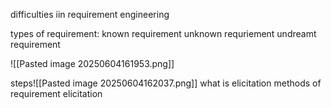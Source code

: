 difficulties iin requirement engineering

types of requirement:
	known requirement
	 unknown requriement
	 undreamt requirement

![[Pasted image 20250604161953.png]]

steps![[Pasted image 20250604162037.png]]
what is elicitation
	methods of requirement elicitation



